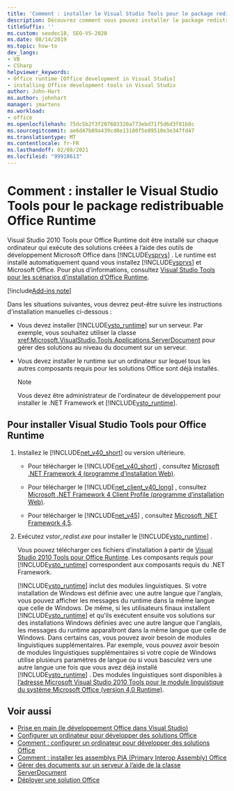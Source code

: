 ```yaml
---
title: 'Comment : installer le Visual Studio Tools pour le package redistribuable Office Runtime'
description: Découvrez comment vous pouvez installer le package redistribuable Microsoft Visual Studio 2010 Tools pour Office Runtime.
titleSuffix: ''
ms.custom: seodec18, SEO-VS-2020
ms.date: 08/14/2019
ms.topic: how-to
dev_langs:
- VB
- CSharp
helpviewer_keywords:
- Office runtime [Office development in Visual Studio]
- installing Office development tools in Visual Studio
author: John-Hart
ms.author: johnhart
manager: jmartens
ms.workload:
- office
ms.openlocfilehash: 75dc5b2f3f207603320a773ebd71f5d6d3f81b8c
ms.sourcegitcommit: ae6d47b09a439cd0e13180f5e89510e3e347fd47
ms.translationtype: MT
ms.contentlocale: fr-FR
ms.lasthandoff: 02/08/2021
ms.locfileid: "99918613"
---
```

# <a name="how-to-install-the-visual-studio-tools-for-office-runtime-redistributable"></a>Comment : installer le Visual Studio Tools pour le package redistribuable Office Runtime
  Visual Studio 2010 Tools pour Office Runtime doit être installé sur chaque ordinateur qui exécute des solutions créées à l’aide des outils de développement Microsoft Office dans [!INCLUDE[vsprvs](../sharepoint/includes/vsprvs-md.md)] . Le runtime est installé automatiquement quand vous installez [!INCLUDE[vsprvs](../sharepoint/includes/vsprvs-md.md)] et Microsoft Office. Pour plus d’informations, consultez [Visual Studio Tools pour les scénarios d’installation d’Office Runtime](../vsto/visual-studio-tools-for-office-runtime-installation-scenarios.md).

[!include[Add-ins note](includes/addinsnote.md)]

 Dans les situations suivantes, vous devrez peut-être suivre les instructions d'installation manuelles ci-dessous :

- Vous devez installer [!INCLUDE[vsto_runtime](../vsto/includes/vsto-runtime-md.md)] sur un serveur. Par exemple, vous souhaitez utiliser la classe <xref:Microsoft.VisualStudio.Tools.Applications.ServerDocument> pour gérer des solutions au niveau du document sur un serveur.

- Vous devez installer le runtime sur un ordinateur sur lequel tous les autres composants requis pour les solutions Office sont déjà installés.

    > [!NOTE]
    > Vous devez être administrateur de l'ordinateur de développement pour installer le .NET Framework et [!INCLUDE[vsto_runtime](../vsto/includes/vsto-runtime-md.md)].

## <a name="to-install-the-visual-studio-tools-for-office-runtime"></a>Pour installer Visual Studio Tools pour Office Runtime

1. Installez le [!INCLUDE[net_v40_short](../sharepoint/includes/net-v40-short-md.md)] ou version ultérieure.

    - Pour télécharger le [!INCLUDE[net_v40_short](../sharepoint/includes/net-v40-short-md.md)] , consultez [Microsoft .NET Framework 4 (programme d’installation Web)](https://www.microsoft.com/download/details.aspx?id=17851).

    - Pour télécharger le [!INCLUDE[net_client_v40_long](../vsto/includes/net-client-v40-long-md.md)] , consultez [Microsoft .NET Framework 4 Client Profile (programme d’installation Web)](https://www.microsoft.com/download/details.aspx?id=17113).

    - Pour télécharger le [!INCLUDE[net_v45](../vsto/includes/net-v45-md.md)] , consultez [Microsoft .NET Framework 4,5](https://www.microsoft.com/download/details.aspx?id=30653).

2. Exécutez *vstor_redist.exe* pour installer le [!INCLUDE[vsto_runtime](../vsto/includes/vsto-runtime-md.md)] .

     Vous pouvez télécharger ces fichiers d’installation à partir de [Visual Studio 2010 Tools pour Office Runtime](https://www.microsoft.com/download/details.aspx?id=56961). Les composants requis pour [!INCLUDE[vsto_runtime](../vsto/includes/vsto-runtime-md.md)] correspondent aux composants requis du .NET Framework.

     [!INCLUDE[vsto_runtime](../vsto/includes/vsto-runtime-md.md)] inclut des modules linguistiques. Si votre installation de Windows est définie avec une autre langue que l'anglais, vous pouvez afficher les messages du runtime dans la même langue que celle de Windows. De même, si les utilisateurs finaux installent [!INCLUDE[vsto_runtime](../vsto/includes/vsto-runtime-md.md)] et qu'ils exécutent ensuite vos solutions sur des installations Windows définies avec une autre langue que l'anglais, les messages du runtime apparaîtront dans la même langue que celle de Windows. Dans certains cas, vous pouvez avoir besoin de modules linguistiques supplémentaires. Par exemple, vous pouvez avoir besoin de modules linguistiques supplémentaires si votre copie de Windows utilise plusieurs paramètres de langue ou si vous basculez vers une autre langue une fois que vous avez déjà installé [!INCLUDE[vsto_runtime](../vsto/includes/vsto-runtime-md.md)] . Des modules linguistiques sont disponibles à [l’adresse Microsoft Visual Studio 2010 Tools pour le module linguistique du système Microsoft Office (version 4,0 Runtime)](https://www.microsoft.com/download/details.aspx?id=54246).

## <a name="see-also"></a>Voir aussi
- [Prise en main &#40;le développement Office dans Visual Studio&#41;](../vsto/getting-started-office-development-in-visual-studio.md)
- [Configurer un ordinateur pour développer des solutions Office](../vsto/configuring-a-computer-to-develop-office-solutions.md)
- [Comment : configurer un ordinateur pour développer des solutions Office](../vsto/how-to-configure-a-computer-to-develop-office-solutions.md)
- [Comment : installer les assemblys PIA (Primary Interop Assembly) Office](../vsto/how-to-install-office-primary-interop-assemblies.md)
- [Gérer des documents sur un serveur à l’aide de la classe ServerDocument](../vsto/managing-documents-on-a-server-by-using-the-serverdocument-class.md)
- [Déployer une solution Office](../vsto/deploying-an-office-solution.md)
